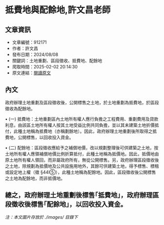 # 抵費地與配餘地,許文昌老師

## 文章資訊
- 文章編號：912171
- 作者：許文昌
- 發布日期：2024/08/08
- 關鍵詞：土地重劃、區段徵收、抵費地、配餘地
- 爬取時間：2025-02-02 20:14:30
- 原文連結：[閱讀原文](https://real-estate.get.com.tw/Columns/detail.aspx?no=912171)

## 內文
政府辦理土地重劃及區段徵收後，公開標售之土地，於土地重劃為抵費地，於區段徵收為配餘地。

• (一) 抵費地：土地重劃區內土地所有權人應行負擔之工程費用、重劃費用及貸款利息，由該區土地所有權人按其土地受益比例共同負擔，並以其未建築土地折價抵付，此種土地稱為抵費地（亦稱劃餘地）。因此，政府辦理土地重劃後所取得之抵費地，公開標售，以回收投入資金。

• (二) 配餘地：區段徵收應給予之補償地價，改以規劃整理後可供建築之土地，按土地所有權人應領補償地價比例折算抵付，此種土地稱為抵價地。因此，抵價地由原土地所有權人領回，而非屬政府所有，無從公開標售。另，政府辦理區段徵收後之土地，除規劃為抵價地及公共設施用地外，其餘可供建築土地，得予標售、標租或設定地上權（徵 §44I⑤），此種土地稱為配餘地。因此，區段徵收後公開標售之土地為配餘地，而非抵價地。

總之，政府辦理土地重劃後標售｢抵費地｣，政府辦理區段徵收後標售｢配餘地｣，以回收投入資金。
---
*注：本文圖片存放於 ./images/ 目錄下*
